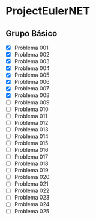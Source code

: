 # ProjectEulerNET

## Grupo Básico

- [X] Problema 001
- [X] Problema 002
- [X] Problema 003
- [X] Problema 004
- [X] Problema 005
- [X] Problema 006
- [X] Problema 007
- [X] Problema 008
- [ ] Problema 009
- [ ] Problema 010
- [ ] Problema 011
- [ ] Problema 012
- [ ] Problema 013
- [ ] Problema 014
- [ ] Problema 015
- [ ] Problema 016
- [ ] Problema 017
- [ ] Problema 018
- [ ] Problema 019
- [ ] Problema 020
- [ ] Problema 021
- [ ] Problema 022
- [ ] Problema 023
- [ ] Problema 024
- [ ] Problema 025
